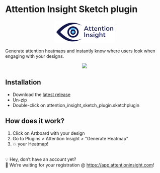 <h1>Attention Insight Sketch plugin</h1>
<p align="center">
  <img width="192px" src="./images/attention-insight-logo-sketch.jpg"/>
</p>
<p>
Generate attention heatmaps and instantly know where users look when engaging with your designs.
</p>
<p align="center">
  <img width="700px" src="./images/attention-insight-sketch.gif"/>
</p>

<h2>Installation</h2> 

- Download the [latest release](https://github.com/attentioninsight/attention-insight-sketch-plugin/releases/download/1.0.0/attention_insight_sketch_plugin_1.0.0.sketchplugin.zip)
- Un-zip
- Double-click on attention_insight_sketch_plugin.sketchplugin

<h2>How does it work?</h2>

1. Click on Artboard with your design<br />
2.  Go to Plugins > Attention Insight > "Generate Heatmap"<br />
3.  💥 your Heatmap!<br />
<br />
💡 Hey, don’t have an account yet?<br />
🎈 We’re waiting for your registration  @ <a href="https://app.attentioninsight.com">https://app.attentioninsight.com</a>!
